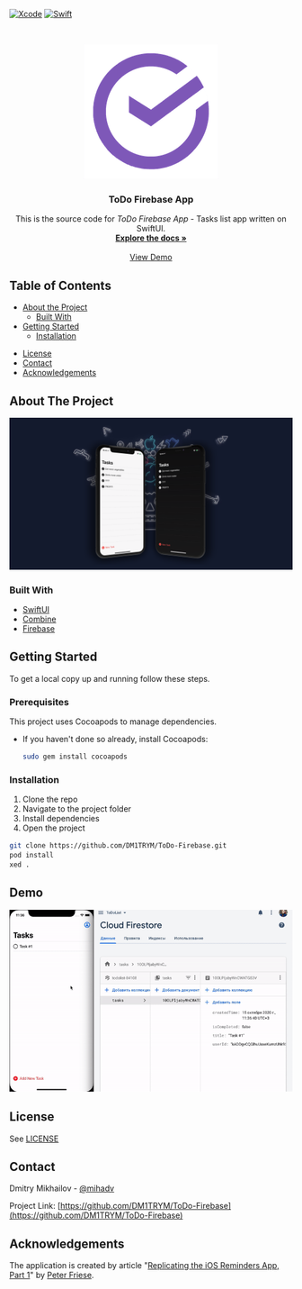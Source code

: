 <!-- PROJECT SHIELDS -->
[![Xcode][xcode-shield]][xcode-url]
[![Swift][swift-shield]][swift-url]


<!-- PROJECT LOGO -->
<br />
<p align="center">
  <a href="https://github.com/DM1TRYM/ToDo-Firebase">
    <img src="ToDoList/ToDoIcon.png" alt="Logo">
  </a>

  <h3 align="center">ToDo Firebase App</h3>

  <p align="center">
    This is the source code for <i>ToDo Firebase App</i> - Tasks list app written on SwiftUI.
    <br />
    <a href="https://github.com/DM1TRYM/ToDo-Firebase"><strong>Explore the docs »</strong></a>
    <br />
    <br />
    <a href="https://github.com/peterfriese/MakeItSo#Demo">View Demo</a>
  </p>
</p>

<!-- TABLE OF CONTENTS -->
## Table of Contents

* [About the Project](#about-the-project)
  * [Built With](#built-with)
* [Getting Started](#getting-started)
  <!-- * [Prerequisites](#prerequisites) -->
  * [Installation](#installation)
<!-- * [Usage](#usage) -->
<!-- * [Roadmap](#roadmap) -->
* [License](#license)
* [Contact](#contact)
* [Acknowledgements](#acknowledgements)

<!-- ABOUT THE PROJECT -->
## About The Project

![Screenshot][product-screenshot]

### Built With

* [SwiftUI](https://developer.apple.com/xcode/swiftui/)
* [Combine](https://developer.apple.com/documentation/combine)
* [Firebase](https://firebase.google.com)

<!-- GETTING STARTED -->
## Getting Started

To get a local copy up and running follow these steps.

### Prerequisites

This project uses Cocoapods to manage dependencies.

* If you haven't done so already, install Cocoapods:

  ``` bash
  sudo gem install cocoapods
  ```

### Installation

1. Clone the repo
2. Navigate to the project folder
3. Install dependencies
4. Open the project

``` bash
git clone https://github.com/DM1TRYM/ToDo-Firebase.git
pod install
xed .
```

<!-- Demo -->
## Demo

![Demo][product-demo]


<!-- LICENSE -->
## License

See [LICENSE](LICENSE)

<!-- CONTACT -->
## Contact

Dmitry Mikhailov - [@mihadv](https://t.me/mihadv)



Project Link: [https://github.com/DM1TRYM/ToDo-Firebase](https://github.com/DM1TRYM/ToDo-Firebase)

<!-- ACKNOWLEDGEMENTS -->

## Acknowledgements

The application is created by article "[Replicating the iOS Reminders App, Part 1](https://medium.com/better-programming/replicating-the-ios-reminders-app-part1-44211a7b7029)" by [Peter Friese](https://medium.com/@peterfriese).

<!-- MARKDOWN LINKS & IMAGES -->
<!-- https://www.markdownguide.org/basic-syntax/#reference-style-links -->
[xcode-shield]: https://img.shields.io/badge/xcode-v12.0.1-blue
[xcode-url]: https://developer.apple.com/xcode/

[swift-shield]: https://img.shields.io/badge/swift-v5.3-%23fe4b2d
[swift-url]: https://swift.org/

[license-shield]: https://img.shields.io/github/license/DM1TRYM/ToDo-Firebase.svg?style%3Dflat-square
[license-url]: https://github.com/DM1TRYM/ToDo-Firebase/blob/main/LICENSE

[product-screenshot]: /screenshot.png
[product-demo]: https://github.com/DM1TRYM/ToDo-Firebase/blob/main/Demo.gif?raw=true
[product-screenshot]: /screenshot.png "Screenshot of Make It So, a replication of the iOS Reminders app"

